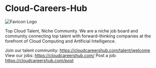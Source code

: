 # Cloud-Careers-Hub

![Favicon Logo ](https://github.com/LAED003/Cloud-Careers-Hub/assets/166051627/949f24a2-ef37-458d-82da-9ffd6bb5791a)

Top Cloud Talent, Niche Community.
We are a niche job board and community connecting top talent with forward-thinking companies at the forefront of Cloud Computing and Artificial Intelligence.

Join our talent community: https://cloudcareershub.com/talent/welcome
View our jobs: https://cloudcareershub.com/
Post a job: https://cloudcareershub.com/post
